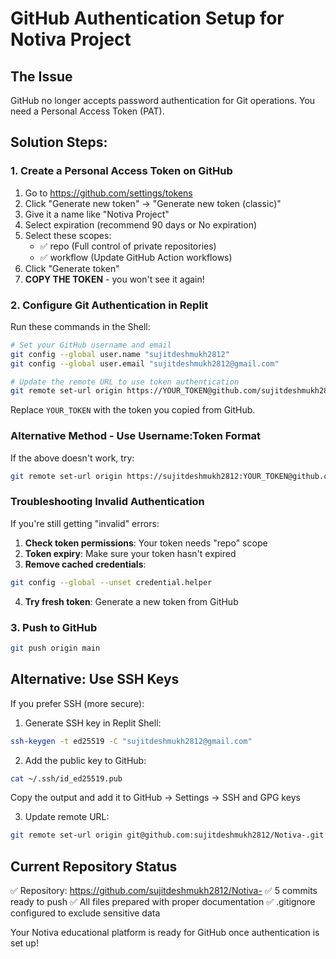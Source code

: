 # GitHub Authentication Setup for Notiva Project

## The Issue
GitHub no longer accepts password authentication for Git operations. You need a Personal Access Token (PAT).

## Solution Steps:

### 1. Create a Personal Access Token on GitHub
1. Go to https://github.com/settings/tokens
2. Click "Generate new token" → "Generate new token (classic)"
3. Give it a name like "Notiva Project"
4. Select expiration (recommend 90 days or No expiration)
5. Select these scopes:
   - ✅ repo (Full control of private repositories)
   - ✅ workflow (Update GitHub Action workflows)
6. Click "Generate token"
7. **COPY THE TOKEN** - you won't see it again!

### 2. Configure Git Authentication in Replit
Run these commands in the Shell:

```bash
# Set your GitHub username and email
git config --global user.name "sujitdeshmukh2812"
git config --global user.email "sujitdeshmukh2812@gmail.com"

# Update the remote URL to use token authentication
git remote set-url origin https://YOUR_TOKEN@github.com/sujitdeshmukh2812/Notiva-.git
```

Replace `YOUR_TOKEN` with the token you copied from GitHub.

### Alternative Method - Use Username:Token Format
If the above doesn't work, try:
```bash
git remote set-url origin https://sujitdeshmukh2812:YOUR_TOKEN@github.com/sujitdeshmukh2812/Notiva-.git
```

### Troubleshooting Invalid Authentication
If you're still getting "invalid" errors:

1. **Check token permissions**: Your token needs "repo" scope
2. **Token expiry**: Make sure your token hasn't expired
3. **Remove cached credentials**:
```bash
git config --global --unset credential.helper
```
4. **Try fresh token**: Generate a new token from GitHub

### 3. Push to GitHub
```bash
git push origin main
```

## Alternative: Use SSH Keys
If you prefer SSH (more secure):

1. Generate SSH key in Replit Shell:
```bash
ssh-keygen -t ed25519 -C "sujitdeshmukh2812@gmail.com"
```

2. Add the public key to GitHub:
```bash
cat ~/.ssh/id_ed25519.pub
```
Copy the output and add it to GitHub → Settings → SSH and GPG keys

3. Update remote URL:
```bash
git remote set-url origin git@github.com:sujitdeshmukh2812/Notiva-.git
```

## Current Repository Status
✅ Repository: https://github.com/sujitdeshmukh2812/Notiva-
✅ 5 commits ready to push
✅ All files prepared with proper documentation
✅ .gitignore configured to exclude sensitive data

Your Notiva educational platform is ready for GitHub once authentication is set up!